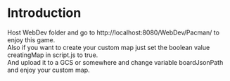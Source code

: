 # Introduction

Host WebDev folder and go to http://localhost:8080/WebDev/Pacman/ to enjoy this game.  
Also if you want to create your custom map just set the boolean value creatingMap in script.js to true.  
And upload it to a GCS or somewhere and change variable boardJsonPath and enjoy your custom map.
